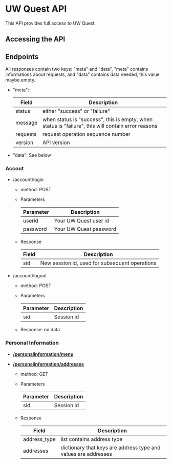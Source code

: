 UW Quest API
==========

This API provides full access to UW Quest.

## Accessing the API

## Endpoints

All responses contain two keys: "meta" and "data", "meta" contains informations about requests, and "data" contains data needed, this value maybe empty.

- "meta":

  Field       | Description
  ----------- | -------------
  status      | either "success" or "failure"
  message     | when status is "success", this is empty, when status is "failure", this will contain error reasons
  requests    | request operation sequence number
  version     | API version
  
- "data": See below

### Accout

- /account/login
  - method: POST
  - Parameters

     Parameter  | Description
    ----------- | -------------
    userid      | Your UW Quest user id 
    password    | Your UW Quest password
    
  - Response

     Field  | Description
    ----------- | -------------
      sid       | New session id, used for subsequent operations

- /account/logout
  - method: POST
  - Parameters

     Parameter  | Description
    ----------- | -------------
    sid         | Session id 
    
  - Response: no data


### Personal Information

- **[/personalinformation/menu](v2/foodservices/menu.md)**

- **[/personalinformation/addresses](v2/foodservices/menu.md)**
  - method: GET
  - Parameters

     Parameter  | Description
    ----------- | -------------
    sid         | Session id 
    
  - Response

     Field        | Description
    -----------   | -------------
    address_type  | list contains address type
    addresses     | dictionary that keys are address type and values are addresses
    
